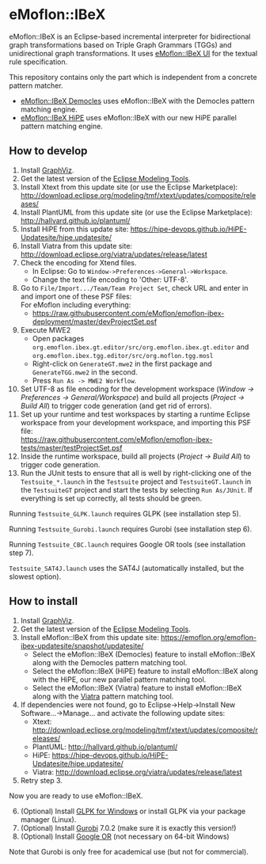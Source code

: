 # eMoflon::IBeX

eMoflon::IBeX is an Eclipse-based incremental interpreter for
	bidirectional graph transformations based on Triple Graph Grammars (TGGs)
	and unidirectional graph transformations.
It uses [eMoflon::IBeX UI](https://github.com/eMoflon/emoflon-ibex-ui)
	for the textual rule specification.

This repository contains only the part which is independent from a concrete pattern matcher.
- [eMoflon::IBeX Democles](https://github.com/eMoflon/emoflon-ibex-democles)
	uses eMoflon::IBeX with the Democles pattern matching engine.
- [eMoflon::IBeX HiPE](https://github.com/eMoflon/emoflon-ibex-hipe)
	uses eMoflon::IBeX with our new HiPE parallel pattern matching engine.

## How to develop
1. Install [GraphViz](http://www.graphviz.org/download/).
2. Get the latest version of the [Eclipse Modeling Tools](https://www.eclipse.org/downloads/packages/).
3. Install Xtext from this update site (or use the Eclipse Marketplace):
	http://download.eclipse.org/modeling/tmf/xtext/updates/composite/releases/
4. Install PlantUML from this update site (or use the Eclipse Marketplace):
	http://hallvard.github.io/plantuml/
5. Install HiPE from this update site:
	https://hipe-devops.github.io/HiPE-Updatesite/hipe.updatesite/
6. Install Viatra from this update site:
	http://download.eclipse.org/viatra/updates/release/latest
7. Check the encoding for Xtend files.
    - In Eclipse: Go to ```Window->Preferences->General->Workspace```.
    - Change the text file encoding to 'Other: UTF-8'.
8. Go to ```File/Import.../Team/Team Project Set```, check URL and enter in and import one of these PSF files:<br/>
   For eMoflon including everything:	<br/>
	- https://raw.githubusercontent.com/eMoflon/emoflon-ibex-deployment/master/devProjectSet.psf <br/>
9. Execute MWE2
    - Open packages ```org.emoflon.ibex.gt.editor/src/org.emoflon.ibex.gt.editor``` and ```org.emoflon.ibex.tgg.editor/src/org.moflon.tgg.mosl```
    - Right-click on ```GenerateGT.mwe2``` in the first package and ```GenerateTGG.mwe2``` in the second.
    - Press ```Run As -> MWE2 Workflow```.
10. Set UTF-8 as file encoding for the development workspace (*Window &rarr; Preferences &rarr; General/Workspace*) and build all projects (*Project &rarr; Build All*) to trigger code generation (and get rid of errors).
11. Set up your runtime and test workspaces by starting a runtime Eclipse workspace
	from your development workspace, and importing this PSF file:<br/>
	https://raw.githubusercontent.com/eMoflon/emoflon-ibex-tests/master/testProjectSet.psf
12. Inside the runtime workspace, build all projects (*Project &rarr; Build All*) to trigger code generation.
13. Run the JUnit tests to ensure that all is well by right-clicking
	one of the ```Testsuite_*.launch``` in the ```Testsuite``` project
	and ```TestsuiteGT.launch``` in the ```TestsuiteGT``` project
	and start the tests by selecting ```Run As/JUnit```.
	If everything is set up correctly, all tests should be green.

Running ```Testsuite_GLPK.launch``` requires GLPK (see installation step 5).
	
Running ```Testsuite_Gurobi.launch``` requires Gurobi (see installation step 6).

Running ```Testsuite_CBC.launch``` requires Google OR tools (see installation step 7).

```Testsuite_SAT4J.launch``` uses the SAT4J (automatically installed, but the slowest option).  

## How to install
1. Install [GraphViz](http://www.graphviz.org/download/).
2. Get the latest version of the [Eclipse Modeling Tools](https://www.eclipse.org/downloads/packages/).
3. Install eMoflon::IBeX from this update site:
	https://emoflon.org/emoflon-ibex-updatesite/snapshot/updatesite/
    - Select the eMoflon::IBeX (Democles) feature to install eMoflon::IBeX along with the Democles pattern matching tool.
    - Select the eMoflon::IBeX (HiPE) feature to install eMoflon::IBeX along with the HiPE, our new parallel pattern matching tool.
    - Select the eMoflon::IBeX (Viatra) feature to install eMoflon::IBeX along with the [Viatra](https://www.eclipse.org/viatra/) pattern matching tool.
4. If dependencies were not found, go to Eclipse->Help->Install New Software...->Manage... and activate the following update sites:
    - Xtext: http://download.eclipse.org/modeling/tmf/xtext/updates/composite/releases/
    - PlantUML: http://hallvard.github.io/plantuml/
    - HiPE: https://hipe-devops.github.io/HiPE-Updatesite/hipe.updatesite/
    - Viatra: http://download.eclipse.org/viatra/updates/release/latest
5. Retry step 3.
    
Now you are ready to use eMoflon::IBeX.

6. (Optional) Install [GLPK for Windows](https://sourceforge.net/projects/winglpk/)
	or install GLPK via your package manager (Linux).
7. (Optional) Install [Gurobi](http://www.gurobi.com/downloads/gurobi-optimizer) 7.0.2
	(make sure it is exactly this version!)
8. (Optional) Install [Google OR](https://developers.google.com/optimization/introduction/installing/binary) (not necessary on 64-bit Windows)

Note that Gurobi is only free for academical use (but not for commercial).
